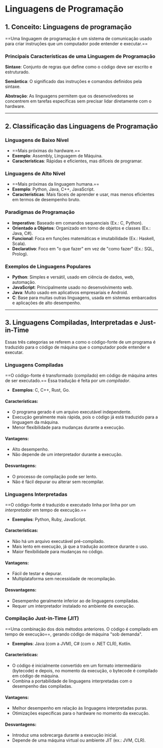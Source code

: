 # **Linguagens de Programação**

## 1. Conceito: Linguagens de programação

==Uma linguagem de programação é um sistema de comunicação usado para criar instruções que um computador pode entender e executar.==

### Principais Características de uma Linguagem de Programação

**Sintaxe**: Conjunto de regras que define como o código deve ser escrito e estruturado.

**Semântica**: O significado das instruções e comandos definidos pela sintaxe.

**Abstração**: As linguagens permitem que os desenvolvedores se concentrem em tarefas específicas sem precisar lidar diretamente com o hardware.

---
## 2. Classificação das Linguagens de Programação

### Linguagens de Baixo Nível

- ==Mais próximas do hardware.==
- **Exemplo**: Assembly, Linguagem de Máquina.
- **Características**: Rápidas e eficientes, mas difíceis de programar.

### Linguagens de Alto Nível

- ==Mais próximas da linguagem humana.==
- **Exemplo**: Python, Java, C++, JavaScript.
- **Características**: Mais fáceis de aprender e usar, mas menos eficientes em termos de desempenho bruto.

### Paradigmas de Programação

- **Imperativo**: Baseado em comandos sequenciais (Ex.: C, Python).
- **Orientado a Objetos**: Organizado em torno de objetos e classes (Ex.: Java, C#).
- **Funcional**: Foca em funções matemáticas e imutabilidade (Ex.: Haskell, Scala).
- **Declarativo**: Foco em "o que fazer" em vez de "como fazer" (Ex.: SQL, Prolog).

### Exemplos de Linguagens Populares

- **Python**: Simples e versátil, usado em ciência de dados, web, automação.
- **JavaScript**: Principalmente usado no desenvolvimento web.
- **Java**: Muito usado em aplicativos empresariais e Android.
- **C**: Base para muitas outras linguagens, usada em sistemas embarcados e aplicações de alto desempenho.

---
## 3. Linguagens Compiladas, Interpretadas e Just-in-Time

Essas três categorias se referem a como o código-fonte de um programa é traduzido para o código de máquina que o computador pode entender e executar.

### Linguagens Compiladas

 ==O código-fonte é transformado (compilado) em código de máquina antes de ser executado.== Essa tradução é feita por um *compilador*.
 
- **Exemplos**: C, C++, Rust, Go.

#### Características:

- O programa gerado é um arquivo executável independente.
- Execução geralmente mais rápida, pois o código já está traduzido para a linguagem da máquina.
- Menor flexibilidade para mudanças durante a execução.
  
#### Vantagens:

- Alto desempenho.
- Não depende de um interpretador durante a execução.
#### Desvantagens:

- O processo de compilação pode ser lento.
- Não é fácil depurar ou alterar sem recompilar.

### Linguagens Interpretadas

==O código-fonte é traduzido e executado linha por linha por um *interpretador* em tempo de execução.==

- **Exemplos**: Python, Ruby, JavaScript.

#### Características:

- Não há um arquivo executável pré-compilado.
- Mais lento em execução, já que a tradução acontece durante o uso.
- Maior flexibilidade para mudanças no código.

#### Vantagens:

- Fácil de testar e depurar.
- Multiplataforma sem necessidade de recompilação.

#### Desvantagens:

- Desempenho geralmente inferior ao de linguagens compiladas.
- Requer um interpretador instalado no ambiente de execução.

### Compilação Just-in-Time (JIT)

==Uma combinação dos dois métodos anteriores. O código é compilado em tempo de execução==, gerando código de máquina "sob demanda".

- **Exemplos**: Java (com a JVM), C# (com o .NET CLR), Kotlin.

#### Características:

- O código é inicialmente convertido em um formato intermediário (bytecode) e depois, no momento da execução, o bytecode é compilado em código de máquina.
- Combina a portabilidade de linguagens interpretadas com o desempenho das compiladas.

#### Vantagens:

- Melhor desempenho em relação às linguagens interpretadas puras.
- Otimizações específicas para o hardware no momento da execução.

#### Desvantagens:

- Introduz uma sobrecarga durante a execução inicial.
- Depende de uma máquina virtual ou ambiente JIT (ex.: JVM, CLR).